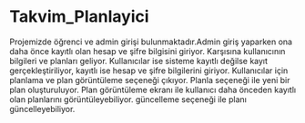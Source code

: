 # Takvim_Planlayici
Projemizde öğrenci ve admin girişi bulunmaktadır.Admin  giriş yaparken ona daha önce kayıtlı olan hesap ve şifre bilgisini giriyor.
Karşısına kullanıcının bilgileri ve planları geliyor.
Kullanıcılar ise sisteme kayıtlı değilse kayıt gerçekleştiriliyor, kayıtlı ise hesap ve şifre bilgilerini giriyor. 
Kullanıcılar için planlama ve plan görüntüleme seçeneği çıkıyor.
Planla seçeneği ile yeni bir plan oluşturuluyor.
Plan görüntüleme ekranı ile  kullanıcı daha önceden kayıtlı olan planlarını görüntüleyebiliyor.
güncelleme seçeneği ile planı güncelleyebiliyor.


